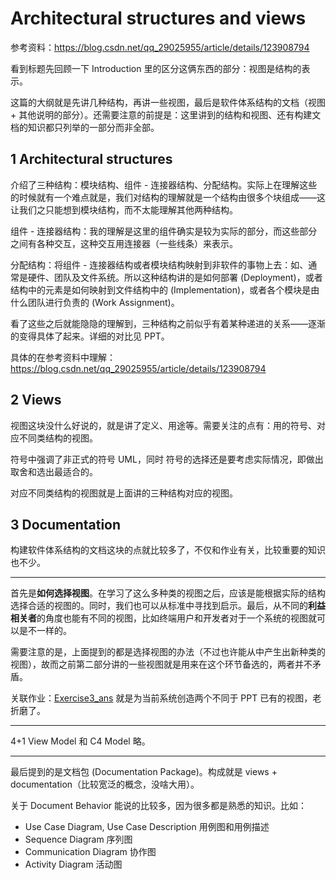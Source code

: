 # Architectural structures and views

参考资料：https://blog.csdn.net/qq_29025955/article/details/123908794

看到标题先回顾一下 Introduction 里的区分这俩东西的部分：视图是结构的表示。

这篇的大纲就是先讲几种结构，再讲一些视图，最后是软件体系结构的文档（视图 + 其他说明的部分）。还需要注意的前提是：这里讲到的结构和视图、还有构建文档的知识都只列举的一部分而非全部。

## 1 Architectural structures

介绍了三种结构：模块结构、组件 - 连接器结构、分配结构。实际上在理解这些的时候就有一个难点就是，我们对结构的理解就是一个结构由很多个块组成——这让我们之只能想到模块结构，而不太能理解其他两种结构。

组件 - 连接器结构：我的理解是这里的组件确实是较为实际的部分，而这些部分之间有各种交互，这种交互用连接器（一些线条）来表示。

分配结构：将组件 - 连接器结构或者模块结构映射到非软件的事物上去：如、通常是硬件、团队及文件系统。所以这种结构讲的是如何部署 (Deployment)，或者结构中的元素是如何映射到文件结构中的 (Implementation)，或者各个模块是由什么团队进行负责的 (Work Assignment)。

看了这些之后就能隐隐的理解到，三种结构之前似乎有着某种递进的关系——逐渐的变得具体了起来。详细的对比见 PPT。

具体的在参考资料中理解：https://blog.csdn.net/qq_29025955/article/details/123908794

## 2 Views

视图这块没什么好说的，就是讲了定义、用途等。需要关注的点有：用的符号、对应不同类结构的视图。

符号中强调了非正式的符号 UML，同时 符号的选择还是要考虑实际情况，即做出取舍和选出最适合的。

对应不同类结构的视图就是上面讲的三种结构对应的视图。

## 3 Documentation

构建软件体系结构的文档这块的点就比较多了，不仅和作业有关，比较重要的知识也不少。

---

首先是**如何选择视图**。在学习了这么多种类的视图之后，应该是能根据实际的结构选择合适的视图的。同时，我们也可以从标准中寻找到启示。最后，从不同的**利益相关者**的角度也能有不同的视图，比如终端用户和开发者对于一个系统的视图就可以是不一样的。

需要注意的是，上面提到的都是选择视图的办法（不过也许能从中产生出新种类的视图），故而之前第二部分讲的一些视图就是用来在这个环节备选的，两者并不矛盾。

关联作业：[Exercise3_ans](../exercise/Exercise3_ans.md) 就是为当前系统创造两个不同于 PPT 已有的视图，老折磨了。

---

4+1 View Model 和 C4 Model 略。

---

最后提到的是文档包 (Documentation Package)。构成就是 views + documentation（比较宽泛的概念，没啥大用）。

关于 Document Behavior 能说的比较多，因为很多都是熟悉的知识。比如：

- Use Case Diagram, Use Case Description 用例图和用例描述
- Sequence Diagram 序列图
- Communication Diagram 协作图
- Activity Diagram 活动图
